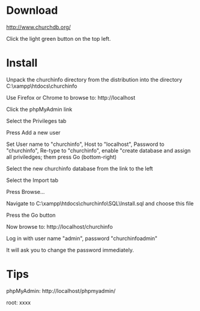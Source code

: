 Download
========
http://www.churchdb.org/

Click the light green button on the top left.

Install
=======

Unpack the churchinfo directory from the distribution into the directory C:\xampp\htdocs\churchinfo

Use Firefox or Chrome to browse to: http://localhost

Click the phpMyAdmin link

Select the Privileges tab

Press Add a new user

Set User name to "churchinfo", Host to "localhost", Password to "churchinfo", Re-type to "churchinfo", enable "create database and assign all priviledges; them press Go (bottom-right)

Select the new churchinfo database from the link to the left

Select the Import tab

Press Browse...

Navigate to C:\xampp\htdocs\churchinfo\SQL\Install.sql and choose this file

Press the Go button

Now browse to: http://localhost/churchinfo

Log in with user name "admin", password "churchinfoadmin"

It will ask you to change the password immediately.


Tips
====

phpMyAdmin: http://localhost/phpmyadmin/

root: xxxx


